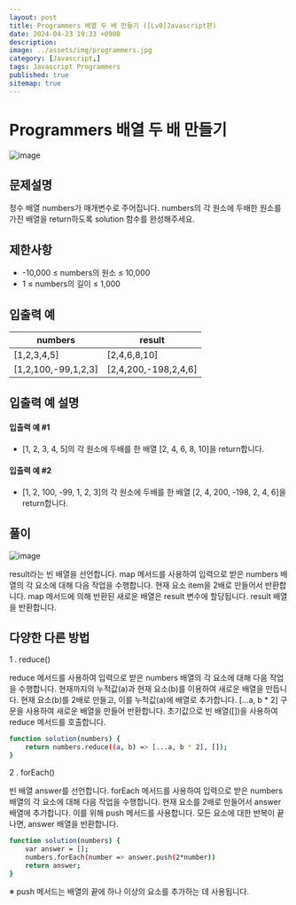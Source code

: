 ```yaml
---
layout: post
title: Programmers 배열 두 배 만들기 ([Lv0]Javascript편)
date: 2024-04-23 19:33 +0900
description: 
image: ../assets/img/programmers.jpg
category: [Javascript,]
tags: Javascript Programmers
published: true
sitemap: true
---
```


# Programmers 배열 두 배 만들기

![image](https://github.com/gnlgk/class2024/assets/161431748/51a67dc3-35ad-40d1-8f67-204166902220)

## 문제설명

정수 배열 numbers가 매개변수로 주어집니다. numbers의 각 원소에 두배한 원소를 가진 배열을 return하도록 solution 함수를 완성해주세요.

## 제한사항

* -10,000 ≤ numbers의 원소 ≤ 10,000
* 1 ≤ numbers의 길이 ≤ 1,000

## 입출력 예

|numbers|result|
|---|---|
|[1,2,3,4,5]|[2,4,6,8,10]|
|[1,2,100,-99,1,2,3]|[2,4,200,-198,2,4,6]|

## 입출력 예 설명

#### 입출력 예 #1

* [1, 2, 3, 4, 5]의 각 원소에 두배를 한 배열 [2, 4, 6, 8, 10]을 return합니다.

####  입출력 예 #2

* [1, 2, 100, -99, 1, 2, 3]의 각 원소에 두배를 한 배열 [2, 4, 200, -198, 2, 4, 6]을 return합니다.

## 풀이

![image](https://github.com/gnlgk/class2024/assets/161431748/3972a027-dfe2-4c1c-886c-2d2b7b410907)

result라는 빈 배열을 선언합니다. map 메서드를 사용하여 입력으로 받은 numbers 배열의 각 요소에 대해 다음 작업을 수행합니다. 현재 요소 item을 2배로 만들어서 반환합니다. map 메서드에 의해 반환된 새로운 배열은 result 변수에 할당됩니다. result 배열을 반환합니다.

## 다양한 다른 방법

1 . reduce()

reduce 메서드를 사용하여 입력으로 받은 numbers 배열의 각 요소에 대해 다음 작업을 수행합니다. 현재까지의 누적값(a)과 현재 요소(b)를 이용하여 새로운 배열을 만듭니다. 현재 요소(b)를 2배로 만들고, 이를 누적값(a)에 배열로 추가합니다. [...a, b * 2] 구문을 사용하여 새로운 배열을 만들어 반환합니다. 초기값으로 빈 배열([])을 사용하여 reduce 메서드를 호출합니다.

````bash
function solution(numbers) {
    return numbers.reduce((a, b) => [...a, b * 2], []);
}
````

2 . forEach()

빈 배열 answer를 선언합니다. forEach 메서드를 사용하여 입력으로 받은 numbers 배열의 각 요소에 대해 다음 작업을 수행합니다. 현재 요소를 2배로 만들어서 answer 배열에 추가합니다. 이를 위해 push 메서드를 사용합니다. 모든 요소에 대한 반복이 끝나면, answer 배열을 반환합니다.

````bash
function solution(numbers) {
    var answer = [];
    numbers.forEach(number => answer.push(2*number))
    return answer;
}
````
※ push 메서드는 배열의 끝에 하나 이상의 요소를 추가하는 데 사용됩니다.